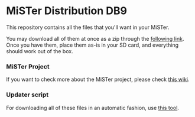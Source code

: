 # MiSTer Distribution DB9

This repository contains all the files that you'll want in your MiSTer.

You may download all of them at once as a zip through the [following link](https://github.com/MiSTer-DB9/Distribution_MiSTer/archive/refs/heads/main.zip). Once you have them, place them as-is in your SD card, and everything should work out of the box.

### MiSTer Project

If you want to check more about the MiSTer project, please check [this wiki](https://github.com/MiSTer-devel/Main_MiSTer/wiki).

### Updater script

For downloading all of these files in an automatic fashion, use [this tool](https://github.com/MiSTer-devel/Downloader_MiSTer).
